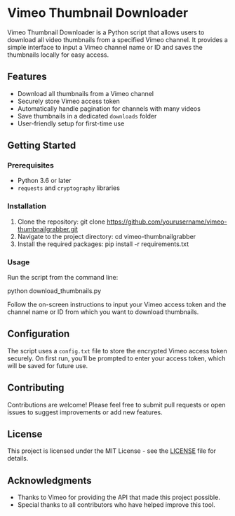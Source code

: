 # Vimeo Thumbnail Downloader

Vimeo Thumbnail Downloader is a Python script that allows users to download all video thumbnails from a specified Vimeo channel. It provides a simple interface to input a Vimeo channel name or ID and saves the thumbnails locally for easy access.

## Features

- Download all thumbnails from a Vimeo channel
- Securely store Vimeo access token
- Automatically handle pagination for channels with many videos
- Save thumbnails in a dedicated `downloads` folder
- User-friendly setup for first-time use

## Getting Started

### Prerequisites

- Python 3.6 or later
- `requests` and `cryptography` libraries

### Installation

1. Clone the repository:
git clone https://github.com/yourusername/vimeo-thumbnailgrabber.git
2. Navigate to the project directory:
cd vimeo-thumbnailgrabber
3. Install the required packages:
pip install -r requirements.txt

### Usage

Run the script from the command line:

python download_thumbnails.py


Follow the on-screen instructions to input your Vimeo access token and the channel name or ID from which you want to download thumbnails.

## Configuration

The script uses a `config.txt` file to store the encrypted Vimeo access token securely. On first run, you'll be prompted to enter your access token, which will be saved for future use.

## Contributing

Contributions are welcome! Please feel free to submit pull requests or open issues to suggest improvements or add new features.

## License

This project is licensed under the MIT License - see the [LICENSE](LICENSE) file for details.

## Acknowledgments

- Thanks to Vimeo for providing the API that made this project possible.
- Special thanks to all contributors who have helped improve this tool.

